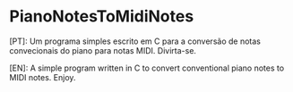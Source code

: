 # PianoNotesToMidiNotes
[PT]: Um programa simples escrito em C para a conversão de notas convecionais do piano para notas MIDI.
Divirta-se.

[EN]: A simple program written in C to convert conventional piano notes to MIDI notes.
Enjoy.
